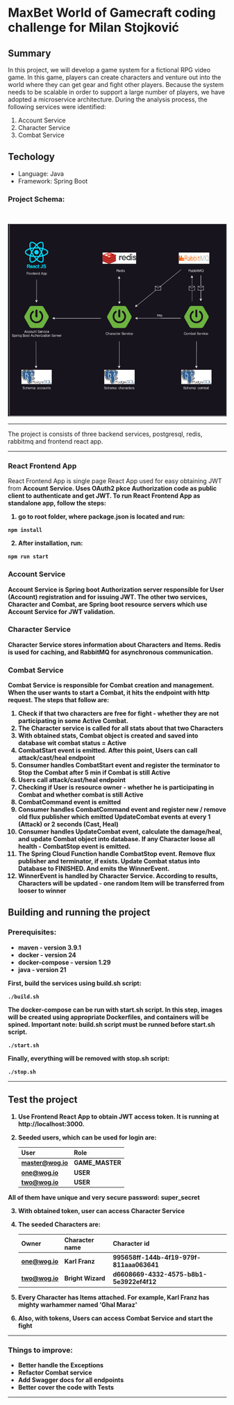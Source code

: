 # MaxBet World of Gamecraft coding challenge for Milan Stojković

## Summary

In this project, we will develop a game system for a fictional RPG video game. In this game, players can
create characters and venture out into the world where they can get gear and fight other players. Because
the system needs to be scalable in order to support a large number of players, we have adopted a
microservice architecture. During the analysis process, the following services were identified:

1. Account Service
2. Character Service
3. Combat Service

## Techology

- Language: Java
- Framework: Spring Boot

### Project Schema:

<br>

![Scheme](./schema.jpg)

---

The project is consists of three backend services, postgresql, redis, rabbitmq and frontend react app.

---

### React Frontend App

React Frontend App is single page React App used for easy obtaining JWT from <b>Account Service<b>.
Uses OAuth2 pkce Authorization code as public client to authenticate and get JWT.
To run <b>React Frontend App<b> as standalone app, follow the steps:

1. go to root folder, where package.json is located and run:

```shell script
npm install
```

2. After installation, run:

```shell script
npm run start
```

### Account Service

Account Service is <b>Spring boot Authorization server<b> responsible for User (Account) registration and
for issuing JWT. The other two services, Character and Combat, are <b>Spring boot resource servers<b> which use Account Service
for JWT validation.

### Character Service

Character Service stores information about Characters and Items. Redis is used for caching, and RabbitMQ for asynchronous
communication.

### Combat Service

Combat Service is responsible for Combat creation and management. When the user wants to start a Combat, it hits the endpoint with http request.
The steps that follow are:

1. Check if that two characters are free for fight - whether they are not participating in some Active Combat.
2. The Character service is called for all stats about that two Characters
3. With obtained stats, Combat object is created and saved into database wit combat status = Active
4. CombatStart event is emitted. After this point, Users can call attack/cast/heal endpoint
5. Consumer handles CombatStart event and register the terminator to Stop the Combat after 5 min if Combat is still Active
6. Users call attack/cast/heal endpoint
7. Checking if User is resource owner - whether he is participating in Combat and whether combat is still Active
8. CombatCommand event is emitted
9. Consumer handles CombatCommand event and register new / remove old flux publisher
   which emitted UpdateCombat events at every 1 (Attack) or 2 seconds (Cast, Heal)
10. Consumer handles UpdateCombat event, calculate the damage/heal, and update Combat object into database.
    If any Character loose all health - CombatStop event is emitted.
11. The Spring Cloud Function handle CombatStop event. Remove flux publisher and terminator, if exists. Update Combat status into Database to FINISHED.
    And emits the WinnerEvent.
12. WinnerEvent is handled by Character Service.
    According to results, Characters will be updated - one random Item will be transferred from looser to winner

## Building and running the project

### Prerequisites:

- maven - version 3.9.1
- docker - version 24
- docker-compose - version 1.29
- java - version 21

First, build the services using build.sh script:

```shell script
./build.sh
```

The docker-compose can be run with start.sh script. In this step, images will be created using appropriate Dockerfiles,
and containers will be spined. Important note: build.sh script must be runned before start.sh script.

```shell script
./start.sh
```

Finally, everything will be removed with stop.sh script:

```shell script
./stop.sh
```

---

## Test the project

1. Use Frontend React App to obtain JWT access token. It is running at http://localhost:3000.
2. Seeded users, which can be used for login are:

   | User          | Role        |
   | ------------- | ----------- |
   | master@wog.io | GAME_MASTER |
   | one@wog.io    | USER        |
   | two@wog.io    | USER        |

All of them have unique and very secure password: super_secret

3. With obtained token, user can access <b>Character Service<b>
4. The seeded Characters are:

   | Owner      | Character name | Character id                         |
   | ---------- | -------------- | ------------------------------------ |
   | one@wog.io | Karl Franz     | 995658ff-144b-4f19-979f-811aaa063641 |
   | two@wog.io | Bright Wizard  | d6608669-4332-4575-b8b1-5e3922ef4f12 |

5. Every Character has Items attached. For example, Karl Franz has mighty warhammer named 'Ghal Maraz'
6. Also, with tokens, Users can access <b>Combat Service<b> and start the fight

---

### Things to improve:

- Better handle the Exceptions
- Refactor Combat service
- Add Swagger docs for all endpoints
- Better cover the code with Tests

---
